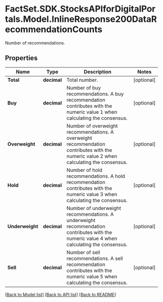 # FactSet.SDK.StocksAPIforDigitalPortals.Model.InlineResponse200DataRecommendationCounts
Number of recommendations.

## Properties

Name | Type | Description | Notes
------------ | ------------- | ------------- | -------------
**Total** | **decimal** | Total number. | [optional] 
**Buy** | **decimal** | Number of buy recommendations. A buy recommendation contributes with the numeric value 1 when calculating the consensus. | [optional] 
**Overweight** | **decimal** | Number of overweight recommendations. A overweight recommendation contributes with the numeric value 2 when calculating the consensus. | [optional] 
**Hold** | **decimal** | Number of hold recommendations. A hold recommendation contributes with the numeric value 3 when calculating the consensus. | [optional] 
**Underweight** | **decimal** | Number of underweight recommendations. A underweight recommendation contributes with the numeric value 4 when calculating the consensus. | [optional] 
**Sell** | **decimal** | Number of sell recommendations. A sell recommendation contributes with the numeric value 5 when calculating the consensus. | [optional] 

[[Back to Model list]](../README.md#documentation-for-models) [[Back to API list]](../README.md#documentation-for-api-endpoints) [[Back to README]](../README.md)


